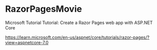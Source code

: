 # RazorPagesMovie
Microsoft Tutorial
Tutorial: Create a Razor Pages web app with ASP.NET Core

https://learn.microsoft.com/en-us/aspnet/core/tutorials/razor-pages/?view=aspnetcore-7.0
